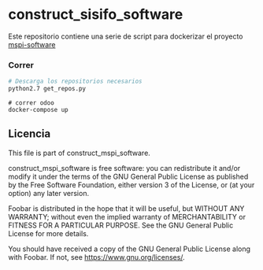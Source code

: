 # construct_sisifo_software
Este repositorio contiene una serie de script para dockerizar el proyecto [mspi-software](https://github.com/jjvargass/mspi-software)



### Correr
```bash
# Descarga los repositorios necesarios
python2.7 get_repos.py
```
```
# correr odoo
docker-compose up
```

## Licencia

This file is part of construct_mspi_software.

construct_mspi_software is free software: you can redistribute it and/or modify
it under the terms of the GNU General Public License as published by
the Free Software Foundation, either version 3 of the License, or
(at your option) any later version.

Foobar is distributed in the hope that it will be useful,
but WITHOUT ANY WARRANTY; without even the implied warranty of
MERCHANTABILITY or FITNESS FOR A PARTICULAR PURPOSE.  See the
GNU General Public License for more details.

You should have received a copy of the GNU General Public License
along with Foobar.  If not, see <https://www.gnu.org/licenses/>.
